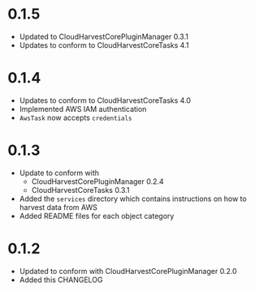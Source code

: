 # 0.1.5
- Updated to CloudHarvestCorePluginManager 0.3.1
- Updates to conform to CloudHarvestCoreTasks 4.1

# 0.1.4
- Updates to conform to CloudHarvestCoreTasks 4.0
- Implemented AWS IAM authentication
- `AwsTask` now accepts `credentials`

# 0.1.3
- Update to conform with 
  - CloudHarvestCorePluginManager 0.2.4
  - CloudHarvestCoreTasks 0.3.1
- Added the `services` directory which contains instructions on how to harvest data from AWS
- Added README files for each object category

# 0.1.2
- Updated to conform with CloudHarvestCorePluginManager 0.2.0
- Added this CHANGELOG
